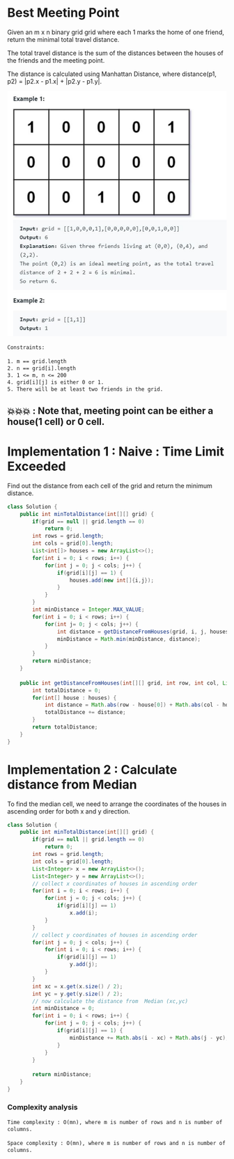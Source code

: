 # Best Meeting Point
Given an m x n binary grid grid where each 1 marks the home of one friend, return the minimal total travel distance.

The total travel distance is the sum of the distances between the houses of the friends and the meeting point.

The distance is calculated using Manhattan Distance, where distance(p1, p2) = |p2.x - p1.x| + |p2.y - p1.y|.

!["Best Meeting Point"](example.JPG?raw=true)

```
Constraints:

1. m == grid.length
2. n == grid[i].length
3. 1 <= m, n <= 200
4. grid[i][j] is either 0 or 1.
5. There will be at least two friends in the grid.
```

## 💥💥💥 : Note that, meeting point can be either a house(1 cell) or 0 cell. 

# Implementation 1 : Naive : Time Limit Exceeded
Find out the distance from each cell of the grid and return the minimum distance.

```java
class Solution {
    public int minTotalDistance(int[][] grid) {
        if(grid == null || grid.length == 0)
            return 0;
        int rows = grid.length;
        int cols = grid[0].length;
        List<int[]> houses = new ArrayList<>();
        for(int i = 0; i < rows; i++) {
            for(int j = 0; j < cols; j++) {
                if(grid[i][j] == 1) {
                    houses.add(new int[]{i,j});
                }
            }
        }
        int minDistance = Integer.MAX_VALUE;
        for(int i = 0; i < rows; i++) {
            for(int j= 0; j < cols; j++) {
                int distance = getDistanceFromHouses(grid, i, j, houses);
                minDistance = Math.min(minDistance, distance);
            }
        }
        return minDistance;
    }
    
    public int getDistanceFromHouses(int[][] grid, int row, int col, List<int[]> houses) {
        int totalDistance = 0;
        for(int[] house : houses) {
            int distance = Math.abs(row - house[0]) + Math.abs(col - house[1]);
            totalDistance += distance;
        }
        return totalDistance;
    }
}
```

# Implementation 2 : Calculate distance from Median
To find the median cell, we need to arrange the coordinates of the houses in ascending order for both x and y direction.
```java
class Solution {
    public int minTotalDistance(int[][] grid) {
        if(grid == null || grid.length == 0)
            return 0;
        int rows = grid.length;
        int cols = grid[0].length;
        List<Integer> x = new ArrayList<>();
        List<Integer> y = new ArrayList<>();
        // collect x coordinates of houses in ascending order
        for(int i = 0; i < rows; i++) {
            for(int j = 0; j < cols; j++) {
                if(grid[i][j] == 1)
                    x.add(i);
            }
        }
        // collect y coordinates of houses in ascending order
        for(int j = 0; j < cols; j++) {
            for(int i = 0; i < rows; i++) {
                if(grid[i][j] == 1)
                    y.add(j);
            }
        }
        int xc = x.get(x.size() / 2);
        int yc = y.get(y.size() / 2);
        // now calculate the distance from  Median (xc,yc)
        int minDistance = 0;
        for(int i = 0; i < rows; i++) {
            for(int j = 0; j < cols; j++) {
                if(grid[i][j] == 1) {
                    minDistance += Math.abs(i - xc) + Math.abs(j - yc);
                }
            }
        }
        
        return minDistance;
    }
}
```

### Complexity analysis
```
Time complexity : O(mn), where m is number of rows and n is number of columns.

Space complexity : O(mn), where m is number of rows and n is number of columns.
```
